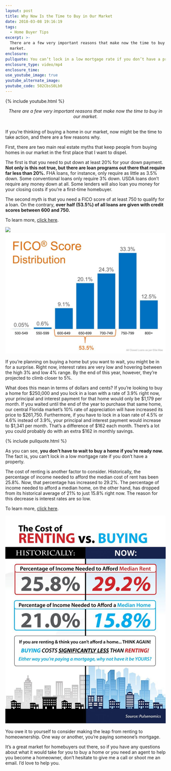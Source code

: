 ```yaml
---
layout: post
title: Why Now Is the Time to Buy in Our Market
date: 2018-03-08 19:16:19
tags:
  - Home Buyer Tips
excerpt: >-
  There are a few very important reasons that make now the time to buy in our
  market.
enclosure:
pullquote: You can’t lock in a low mortgage rate if you don’t have a property.
enclosure_type: video/mp4
enclosure_time:
use_youtube_image: true
youtube_alternate_image:
youtube_code: 502CbsS0Lb0
---
```


{% include youtube.html %}

<center><em>There are a few very important reasons that make now the time to buy in our market.</em></center>

<center>&nbsp;</center>

If you’re thinking of buying a home in our market, now might be the time to take action, and there are a few reasons why.

First, there are two main real estate myths that keep people from buying homes in our market in the first place that I want to dispel.

The first is that you need to put down at least 20% for your down payment. **Not only is this not true, but there are loan programs out there that require far less than 20%.** FHA loans, for instance, only require as little as 3.5% down. Some conventional loans only require 3% down. USDA loans don’t require any money down at all. Some lenders will also loan you money for your closing costs if you’re a first-time homebuyer.

The second myth is that you need a FICO score of at least 750 to qualify for a loan. On the contrary, **over half (53.5%) of all loans are given with credit scores between 600 and 750.**

To learn more, [click here](http://www.simplifyingthemarket.com/en/2018/01/30/2-major-myths-holding-back-home-buyers/?a=323701-ea9cfdf9d119bc9a1cd75b3509ec10e4).

[![](/uploads/versions/dee-myth---x----1024-791x---.jpeg)![](/uploads/versions/dee-myth---x----1024-768x---.jpeg)](http://www.simplifyingthemarket.com/en/2018/01/30/2-major-myths-holding-back-home-buyers/?a=323701-ea9cfdf9d119bc9a1cd75b3509ec10e4)

If you’re planning on buying a home but you want to wait, you might be in for a surprise. Right now, interest rates are very low and hovering between the high 3% and low 4% range. By the end of this year, however, they’re projected to climb closer to 5%.

What does this mean in terms of dollars and cents? If you’re looking to buy a home for $250,000 and you lock in a loan with a rate of 3.9% right now, your principal and interest payment for that home would only be $1,179 per month. If you waited until the end of the year to purchase that same home, our central Florida market’s 10% rate of appreciation will have increased its price to $261,750. Furthermore, if you have to lock in a loan rate of 4.5% or 4.6% instead of 3.9%, your principal and interest payment would increase to $1,341 per month. That’s a difference of $162 each month. There’s a lot you could probably do with an extra $162 in monthly savings.

{% include pullquote.html %}

As you can see, **you don’t have to wait to buy a home if you’re ready now.** The fact is, you can’t lock in a low mortgage rate if you don’t have a property.

The cost of renting is another factor to consider. Historically, the percentage of income needed to afford the median cost of rent has been 25.8%. Now, that percentage has increased to 29.2%. The percentage of income needed to afford a median home, on the other hand, has dropped from its historical average of 21% to just 15.8% right now. The reason for this decrease is interest rates are so low.

To learn more, [click here](http://www.simplifyingthemarket.com/en/2017/10/20/the-cost-of-renting-vs-buying-a-home-infographic/?a=323701-ea9cfdf9d119bc9a1cd75b3509ec10e4).

[![](/uploads/versions/dee-myth-2---x----791-1024x---.jpg)](http://www.simplifyingthemarket.com/en/2017/10/20/the-cost-of-renting-vs-buying-a-home-infographic/?a=323701-ea9cfdf9d119bc9a1cd75b3509ec10e4)

You owe it to yourself to consider making the leap from renting to homeownership. One way or another, you’re paying someone’s mortgage.

It’s a great market for homebuyers out there, so if you have any questions about what it would take for you to buy a home or you need an agent to help you become a homeowner, don’t hesitate to give me a call or shoot me an email. I’d love to help you.